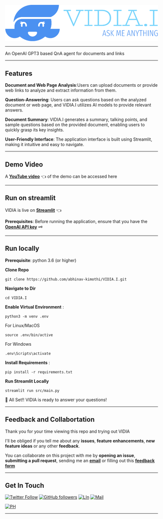 ![VIDIA.I](./Assets/vidiai-low-resolution-logo-color-on-transparent-background.png)

---

An OpenAI GPT3 based QnA agent for documents and links

---

## Features
__Document and Web Page Analysis__:Users can upload documents or provide web links to analyze and extract information from them.

__Question-Answering__: Users can ask questions based on the analyzed document or web page, and VIDIA.I utilizes AI models to provide relevant answers.

__Document Summary__: VIDIA.I generates a summary, talking points, and sample questions based on the provided document, enabling users to quickly grasp its key insights.

__User-Friendly Interface__: The application interface is built using Streamlit, making it intuitive and easy to navigate.

---
## Demo Video

A [__YouTube video__](https://www.youtube.com/watch?v=j0RYLdroQ3w) 👈 of the demo can be accessed here 

---

## Run on streamlit

VIDIA is live on [__Streamlit__](https://streamlit.io/) 👈 

__Prerequisites__: Before running the application, ensure that you have the [__OpenAI API key__](https://platform.openai.com/account/api-keys) 🗝

---

## Run locally

__Prerequisite__: python 3.6 (or higher)

__Clone Repo__   

```
git clone https://github.com/abhinav-kimothi/VIDIA.I.git
```

__Navigate to Dir__ 

```
cd VIDIA.I
```

__Enable Virtual Environment__ :
```
python3 -m venv .env
```
For Linux/MacOS
```
source .env/bin/active 
```
For Windows
```
.env\Scripts\activate
```
__Install Requirements__ :

```
pip install -r requirements.txt
```

__Run Streamlit Locally__

```
streamlit run src/main.py
```

🚄 All Set!! VIDIA is ready to answer your questions!

---

## Feedback and Collabortation

Thank you for your time viewing this repo and trying out VIDIA

I'll be obliged if you tell me about any __issues__, __feature enhancements__, __new feature ideas__ or any other __feedback__. 

You can collaborate on this project with me by __opening an issue__, __submitting a pull request__, sending me an [__email__](mailto:abhinav.kimothi.ds@gmail.com) or filling out this [__feedback form__](https://forms.gle/aw7yobjxpwg61dF56)

---

## Get In Touch

[![Twitter Follow](https://img.shields.io/twitter/follow/@?style=social)](https://twitter.com/abhinav_kimothi) 
[![GitHub followers](https://img.shields.io/github/followers/abhinav-kimothi?label=Follow&style=social)](https://github.com/abhinav-kimothi)
[![LIn](https://img.shields.io/badge/LinkedIn-blue)](https://www.linkedin.com/in/abhinav-kimothi/)
[![Mail](https://img.shields.io/badge/eMail-green)](mailto:abhinav.kimothi.ds@gmail.com)

[![PH](https://img.shields.io/badge/Product%20Hunt-orange)](https://www.producthunt.com/@abhinav_kimothi)

---



